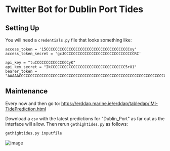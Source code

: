 # Twitter Bot for Dublin Port Tides

## Setting Up
You will need a `credentials.py` file that looks something like:

```
access_token = '15CCCCCCCCCCCCCCCCCCCCCCCCCCCCCCCCCCCCCxy'
access_token_secret = 'gcJCCCCCCCCCCCCCCCCCCCCCCCCCCCCCCCRC'

api_key = "tuCCCCCCCCCCCCCCCyK"
api_key_secret = "IkCCCCCCCCCCCCCCCCCCCCCCCCCCCCCCCCC5rU1"
bearer_token = "AAAAACCCCCCCCCCCCCCCCCCCCCCCCCCCCCCCCCCCCCCCCCCCCCCCCCCCCCCCCCCCCCCCCCCTGqPLEhhfIZiai"
```

## Maintenance
Every now and then go to:
  https://erddap.marine.ie/erddap/tabledap/IMI-TidePrediction.html

Download a `csv` with the latest predictions for "Dublin_Port" as far out as the interface will allow.
Then rerun `gethightides.py` as follows:
```sh
gethightides.py inputfile
```

![image](https://user-images.githubusercontent.com/58846/164282272-6012d3db-264e-47aa-bbfc-054e74adaa15.png)

